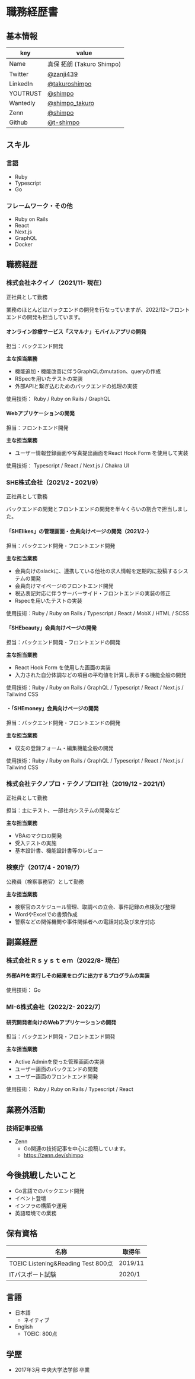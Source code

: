 # 職務経歴書
## 基本情報
|key|value|
|---|-----|
|Name|真保 拓朗 (Takuro Shimpo) |
|Twitter|[@zanji439](https://twitter.com/zanji439)|
|LinkedIn|[@takuroshimpo](https://www.linkedin.com/in/takuroshimpo)|
|YOUTRUST|[@shimpo](https://youtrust.jp/users/shimpo)|
|Wantedly|[@shimpo_takuro](https://www.wantedly.com/id/shimpo_takuro)|
|Zenn|[@shimpo](https://zenn.dev/shimpo)|
|Github|[@t-shimpo](https://github.com/t-shimpo)|

## スキル
### 言語
- Ruby
- Typescript
- Go

### フレームワーク・その他
- Ruby on Rails
- React
- Next.js
- GraphQL
- Docker

## 職務経歴
### 株式会社ネクイノ（2021/11- 現在）
正社員として勤務

業務のほとんどはバックエンドの開発を行なっていますが、2022/12~フロントエンドの開発も担当しています。
#### オンライン診療サービス「スマルナ」モバイルアプリの開発
担当：バックエンド開発

**主な担当業務**
- 機能追加・機能改善に伴うGraphQLのmutation、queryの作成
- RSpecを用いたテストの実装
- 外部APIと繋ぎ込むためのバックエンドの処理の実装

使用技術： Ruby / Ruby on Rails / GraphQL

#### Webアプリケーションの開発
担当：フロントエンド開発

**主な担当業務**
- ユーザー情報登録画面や写真提出画面をReact Hook Form を使用して実装

使用技術： Typescript / React / Next.js / Chakra UI

### SHE株式会社（2021/2 - 2021/9）
正社員として勤務

バックエンドの開発とフロントエンドの開発を半々くらいの割合で担当しました。
#### 「SHElikes」の管理画面・会員向けページの開発（2021/2-）
担当：バックエンド開発・フロントエンド開発

**主な担当業務**
- 会員向けのslackに、連携している他社の求人情報を定期的に投稿するシステムの開発
- 会員向けマイページのフロントエンド開発
- 税込表記対応に伴うサーバーサイド・フロントエンドの実装の修正
- Rspecを用いたテストの実装

使用技術：Ruby / Ruby on Rails / Typescript / React / MobX  / HTML / SCSS

#### 「SHEbeauty」会員向けページの開発
担当：バックエンド開発・フロントエンドの開発

**主な担当業務**
- React Hook Form を使用した画面の実装
- 入力された自分体調などの項目の平均値を計算し表示する機能全般の開発

使用技術：Ruby / Ruby on Rails / GraphQL / Typescript / React / Next.js / Tailwind CSS

#### ・「SHEmoney」会員向けページの開発
担当：バックエンド開発・フロントエンドの開発

**主な担当業務**
- 収支の登録フォーム・編集機能全般の開発

使用技術：Ruby / Ruby on Rails / GraphQL / Typescript / React / Next.js / Tailwind CSS

### 株式会社テクノプロ・テクノプロIT社（2019/12 - 2021/1）
正社員として勤務

担当：主にテスト、一部社内システムの開発など

**主な担当業務**
- VBAのマクロの開発
- 受入テストの実施
- 基本設計書、機能設計書等のレビュー

### 検察庁（2017/4 - 2019/7）
公務員（検察事務官）として勤務

**主な担当業務**
- 検察官のスケジュール管理、取調べの立会、事件記録の点検及び整理
-  WordやExcelでの書類作成
-  警察などの関係機関や事件関係者への電話対応及び来庁対応

## 副業経歴
### 株式会社Ｒｓｙｓｔｅｍ（2022/8- 現在）
#### 外部APIを実行しその結果をログに出力するプログラムの実装

使用技術： Go

### MI-6株式会社（2022/2- 2022/7）
#### 研究開発者向けのWebアプリケーションの開発
担当：バックエンド開発・フロントエンド開発

**主な担当業務**
- Active Adminを使った管理画面の実装
- ユーザー画面のバックエンドの開発
- ユーザー画面のフロントエンド開発

使用技術： Ruby / Ruby on Rails / Typescript / React

## 業務外活動
### 技術記事投稿
- Zenn
  - Go関連の技術記事を中心に投稿しています。
  - https://zenn.dev/shimpo

##  今後挑戦したいこと
- Go言語でのバックエンド開発
- イベント登壇
- インフラの構築や運用
- 英語環境での業務

##  保有資格
|名称|取得年|
|----|-----|
|TOEIC Listening&Reading Test 800点|2019/11|
|ITパスポート試験|2020/1|

## 言語
- 日本語
  - ネイティブ
- English
  -   TOEIC: 800点

##  学歴
-   2017年3月 中央大学法学部 卒業
